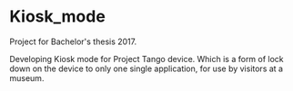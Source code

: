 # Kiosk_mode
Project for Bachelor's thesis 2017.

Developing Kiosk mode for Project Tango device. Which is a form of lock down on the device to only one single application, for use by visitors at a museum.
